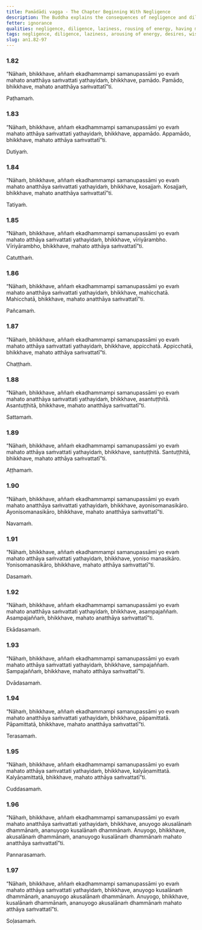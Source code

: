 ```yaml
---
title: Pamādādi vagga - The Chapter Beginning With Negligence
description: The Buddha explains the consequences of negligence and diligence, laziness and arousing of energy, having many desires and having few wishes, discontentment and contentment, unwise and wise attention, wrong and right view, full awareness and lack of it, bad and good friendship.
fetter: ignorance
qualities: negligence, diligence, laziness, rousing of energy, having many desires, contentment, suffering, unwise attention, wise attention, wrong view, right view, lack of discernment, full awareness, bad friendship, good friendship, wholesome, harmful
tags: negligence, diligence, laziness, arousing of energy, desires, wishes, discontentment, contentment, wise attention, right view, full awareness, friendship, an, an1
slug: an1.82-97
---
```


### 1.82

“Nāhaṁ, bhikkhave, aññaṁ ekadhammampi samanupassāmi yo evaṁ mahato anatthāya saṁvattati yathayidaṁ, bhikkhave, pamādo. Pamādo, bhikkhave, mahato anatthāya saṁvattatī”ti.

Paṭhamaṁ.

### 1.83

“Nāhaṁ, bhikkhave, aññaṁ ekadhammampi samanupassāmi yo evaṁ mahato atthāya saṁvattati yathayidaṁ, bhikkhave, appamādo. Appamādo, bhikkhave, mahato atthāya saṁvattatī”ti.

Dutiyaṁ.

### 1.84

“Nāhaṁ, bhikkhave, aññaṁ ekadhammampi samanupassāmi yo evaṁ mahato anatthāya saṁvattati yathayidaṁ, bhikkhave, kosajjaṁ. Kosajjaṁ, bhikkhave, mahato anatthāya saṁvattatī”ti.

Tatiyaṁ.

### 1.85

“Nāhaṁ, bhikkhave, aññaṁ ekadhammampi samanupassāmi yo evaṁ mahato atthāya saṁvattati yathayidaṁ, bhikkhave, vīriyārambho. Vīriyārambho, bhikkhave, mahato atthāya saṁvattatī”ti.

Catutthaṁ.

### 1.86

“Nāhaṁ, bhikkhave, aññaṁ ekadhammampi samanupassāmi yo evaṁ mahato anatthāya saṁvattati yathayidaṁ, bhikkhave, mahicchatā. Mahicchatā, bhikkhave, mahato anatthāya saṁvattatī”ti.

Pañcamaṁ.

### 1.87

“Nāhaṁ, bhikkhave, aññaṁ ekadhammampi samanupassāmi yo evaṁ mahato atthāya saṁvattati yathayidaṁ, bhikkhave, appicchatā. Appicchatā, bhikkhave, mahato atthāya saṁvattatī”ti.

Chaṭṭhaṁ.

### 1.88

“Nāhaṁ, bhikkhave, aññaṁ ekadhammampi samanupassāmi yo evaṁ mahato anatthāya saṁvattati yathayidaṁ, bhikkhave, asantuṭṭhitā. Asantuṭṭhitā, bhikkhave, mahato anatthāya saṁvattatī”ti.

Sattamaṁ.

### 1.89

“Nāhaṁ, bhikkhave, aññaṁ ekadhammampi samanupassāmi yo evaṁ mahato atthāya saṁvattati yathayidaṁ, bhikkhave, santuṭṭhitā. Santuṭṭhitā, bhikkhave, mahato atthāya saṁvattatī”ti.

Aṭṭhamaṁ.

### 1.90

“Nāhaṁ, bhikkhave, aññaṁ ekadhammampi samanupassāmi yo evaṁ mahato anatthāya saṁvattati yathayidaṁ, bhikkhave, ayonisomanasikāro. Ayonisomanasikāro, bhikkhave, mahato anatthāya saṁvattatī”ti.

Navamaṁ.

### 1.91

“Nāhaṁ, bhikkhave, aññaṁ ekadhammampi samanupassāmi yo evaṁ mahato atthāya saṁvattati yathayidaṁ, bhikkhave, yoniso manasikāro. Yonisomanasikāro, bhikkhave, mahato atthāya saṁvattatī”ti.

Dasamaṁ.

### 1.92

“Nāhaṁ, bhikkhave, aññaṁ ekadhammampi samanupassāmi yo evaṁ mahato anatthāya saṁvattati yathayidaṁ, bhikkhave, asampajaññaṁ. Asampajaññaṁ, bhikkhave, mahato anatthāya saṁvattatī”ti.

Ekādasamaṁ.

### 1.93

“Nāhaṁ, bhikkhave, aññaṁ ekadhammampi samanupassāmi yo evaṁ mahato atthāya saṁvattati yathayidaṁ, bhikkhave, sampajaññaṁ. Sampajaññaṁ, bhikkhave, mahato atthāya saṁvattatī”ti.

Dvādasamaṁ.

### 1.94

“Nāhaṁ, bhikkhave, aññaṁ ekadhammampi samanupassāmi yo evaṁ mahato anatthāya saṁvattati yathayidaṁ, bhikkhave, pāpamittatā. Pāpamittatā, bhikkhave, mahato anatthāya saṁvattatī”ti.

Terasamaṁ.

### 1.95

“Nāhaṁ, bhikkhave, aññaṁ ekadhammampi samanupassāmi yo evaṁ mahato atthāya saṁvattati yathayidaṁ, bhikkhave, kalyāṇamittatā. Kalyāṇamittatā, bhikkhave, mahato atthāya saṁvattatī”ti.

Cuddasamaṁ.

### 1.96

“Nāhaṁ, bhikkhave, aññaṁ ekadhammampi samanupassāmi yo evaṁ mahato anatthāya saṁvattati yathayidaṁ, bhikkhave, anuyogo akusalānaṁ dhammānaṁ, ananuyogo kusalānaṁ dhammānaṁ. Anuyogo, bhikkhave, akusalānaṁ dhammānaṁ, ananuyogo kusalānaṁ dhammānaṁ mahato anatthāya saṁvattatī”ti.

Pannarasamaṁ.

### 1.97

“Nāhaṁ, bhikkhave, aññaṁ ekadhammampi samanupassāmi yo evaṁ mahato atthāya saṁvattati yathayidaṁ, bhikkhave, anuyogo kusalānaṁ dhammānaṁ, ananuyogo akusalānaṁ dhammānaṁ. Anuyogo, bhikkhave, kusalānaṁ dhammānaṁ, ananuyogo akusalānaṁ dhammānaṁ mahato atthāya saṁvattatī”ti.

Soḷasamaṁ.
